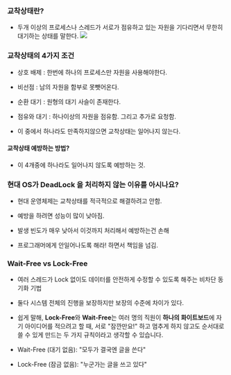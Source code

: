 
### 교착상태란?

- 두개 이상의 프로세스나 스레드가 서로가 점유하고 있는 자원을 기다리면서 무한히 대기하는 상태를 말한다. 
![](https://i.imgur.com/2gVHfJb.png)

### 교착상태의 4가지 조건

- 상호 배제 : 한번에 하나의 프로세스만 자원을 사용해야한다. 
- 비선점 : 남의 자원을 함부로 못뺏어온다. 
- 순환 대기 : 원형의 대기 사슬이 존재한다. 
- 점유와 대기 : 하나이상의 자원을 점유함. 그리고 추가로 요청함. 

- 이 중에서 하나라도 만족하지않으면 교착상태는 일어나지 않는다. 

#### 교착상태 예방하는 방법? 

- 이 4개중에 하나라도 일어나지 않도록 예방하는 것. 


### 현대 OS가 DeadLock 을 처리하지 않는 이유를 아시나요? 

- 현대 운영체제는 교착상태를 적극적으로 해결하려고 안함. 

- 예방을 하려면 성능이 많이 낮아짐. 
- 발생 빈도가 매우 낮아서 이것까지 처리해서 예방하는건 손해
- 프로그래머에게 안일어나도록 해라! 하면서 책임을 넘김. 

### Wait-Free vs Lock-Free

- 여러 스레드가 Lock 없이도 데이터를 안전하게 수정할 수 있도록 해주는 비차단 동기화 기법
- 둘다 시스템 전체의 진행을 보장하지만 보장의 수준에 차이가 있다. 

- 쉽게 말해, **Lock-Free**와 **Wait-Free**는 여러 명의 직원이 **하나의 화이트보드**에 자기 아이디어를 적으려고 할 때, 서로 "잠깐만요!" 하고 멈추게 하지 않고도 순서대로 쓸 수 있게 만드는 두 가지 규칙이라고 생각할 수 있습니다.

- Wait-Free (대기 없음): "모두가 결국엔 글을 쓴다"
- Lock-Free (잠금 없음): "누군가는 글을 쓰고 있다"
